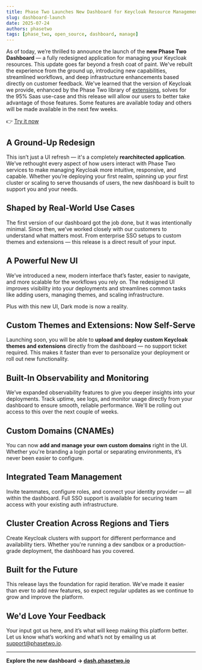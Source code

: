 ```yaml
---
title: Phase Two Launches New Dashboard for Keycloak Resource Management
slug: dashboard-launch
date: 2025-07-24
authors: phasetwo
tags: [phase_two, open_source, dashboard, manage]
---
```


As of today, we’re thrilled to announce the launch of the **new Phase Two Dashboard** — a fully redesigned application for managing your Keycloak resources. This update goes far beyond a fresh coat of paint. We've rebuilt the experience from the ground up, introducing new capabilities, streamlined workflows, and deep infrastructure enhancements based directly on customer feedback. We've learned that the version of Keycloak we provide, enhanced by the Phase Two library of [extensions](https://github.com/p2-inc), solves for the 95% Saas use-case and this release will allow our users to better take advantage of those features. Some features are available today and others will be made available in the next few weeks.

👉 [Try it now](https://dash.phasetwo.io)

<!-- truncate -->

## A Ground-Up Redesign

This isn’t just a UI refresh — it's a completely **rearchitected application**. We’ve rethought every aspect of how users interact with Phase Two services to make managing Keycloak more intuitive, responsive, and capable. Whether you’re deploying your first realm, spinning up your first cluster or scaling to serve thousands of users, the new dashboard is built to support you and your needs.

## Shaped by Real-World Use Cases

The first version of our dashboard got the job done, but it was intentionally minimal. Since then, we’ve worked closely with our customers to understand what matters most. From enterprise SSO setups to custom themes and extensions — this release is a direct result of your input.

## A Powerful New UI

We’ve introduced a new, modern interface that’s faster, easier to navigate, and more scalable for the workflows you rely on. The redesigned UI improves visibility into your deployments and streamlines common tasks like adding users, managing themes, and scaling infrastructure.

Plus with this new UI, Dark mode is now a reality.

## Custom Themes and Extensions: Now Self-Serve

Launching soon, you will be able to **upload and deploy custom Keycloak themes and extensions** directly from the dashboard — no support ticket required. This makes it faster than ever to personalize your deployment or roll out new functionality.

## Built-In Observability and Monitoring

We’ve expanded observability features to give you deeper insights into your deployments. Track uptime, see logs, and monitor usage directly from your dashboard to ensure smooth, reliable performance. We'll be rolling out access to this over the next couple of weeks.

## Custom Domains (CNAMEs)

You can now **add and manage your own custom domains** right in the UI. Whether you're branding a login portal or separating environments, it’s never been easier to configure.

## Integrated Team Management

Invite teammates, configure roles, and connect your identity provider — all within the dashboard. Full SSO support is available for securing team access with your existing auth infrastructure.

## Cluster Creation Across Regions and Tiers

Create Keycloak clusters with support for different performance and availability tiers. Whether you're running a dev sandbox or a production-grade deployment, the dashboard has you covered.

## Built for the Future

This release lays the foundation for rapid iteration. We’ve made it easier than ever to add new features, so expect regular updates as we continue to grow and improve the platform.

## We'd Love Your Feedback

Your input got us here, and it’s what will keep making this platform better. Let us know what’s working and what’s not by emailing us at [support@phasetwo.io](mailto:support@phasetwo.io).

---

**Explore the new dashboard → [dash.phasetwo.io](https://dash.phasetwo.io)**
